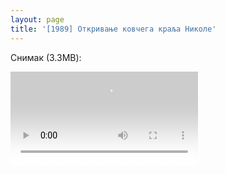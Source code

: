 ```yaml
---
layout: page
title: '[1989] Откривање ковчега краља Николе'
---
```


Снимак (3.3MB):

<video controls style="max-width: 100%; height: auto; filter: invert(1) hue-rotate(180deg);">
  <source src="https://raw.githubusercontent.com/burstw0w/blog/refs/heads/main/_assets/images/otkrivanjegroba.mp4" type="video/mp4">
  Your browser does not support the video tag.
</video>
